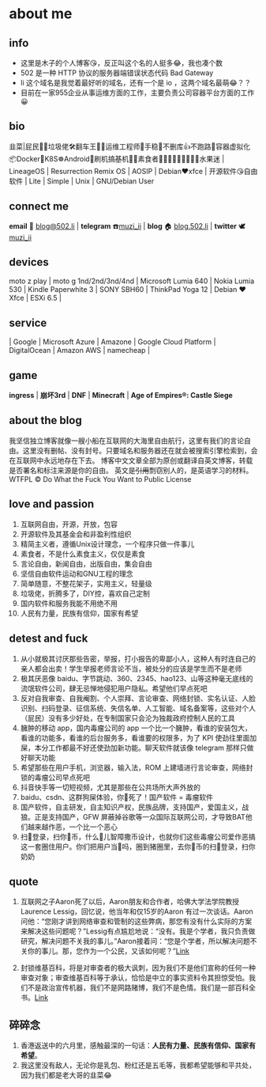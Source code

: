 # about me

## info

- 这里是木子的个人博客😘，反正叫这个名的人挺多😂，我也凑个数
- 502 是一种 HTTP 协议的服务器端错误状态代码 Bad Gateway
- li 这个域名是我觉着最好听的域名，还有一个是 io ，这两个域名最萌😂？？
- 目前在一家955企业从事运维方面的工作，主要负责公司容器平台方面的工作😀

## bio

韭菜|屁民🤦‍♂️垃圾佬🛠️翻车王🚐😫运维工程师🔧手稳💪不删库👍不跑路🏃容器虚拟化📦Docker🐳K8S☸️Android📳刷机搞~~基~~机📱📲素食者🍇🍈🍉🍊🍋🍌🍍🍎🍏水果迷 | LineageOS | Resurrection Remix OS | AOSIP | Debian❤xfce | 开源软件😘自由软件 | Lite | Simple | Unix | GNU/Debian User

## connect me

**email** 📧 [blog@502.li](mailto:blog#502.li)  |  **telegram** ☎️[muzi_ii](https://telegram.me/muzi_li)  |  **blog** 🏠 [blog.502.li](https://blog.502.li) | **twitter** 🕊[muzi_ii](https://twitter.com/muzi_ii)

## devices

moto z play | moto g 1nd/2nd/3nd/4nd | Microsoft Lumia 640 | Nokia Lumia 530 | Kindle Paperwhite 3 | SONY SBH60 | ThinkPad Yoga 12 | Debian ♥ Xfce | ESXi 6.5 |

## service

| Google | Microsoft Azure | Amazone | Google Cloud Platform‎ | DigitalOcean | Amazon AWS | namecheap |

## game

**ingress** | **崩坏3rd** | **DNF** | **Minecraft** | **Age of Empires®: Castle Siege**

## about the blog

我坚信独立博客就像一艘小船在互联网的大海里自由航行，这里有我们的言论自由。这里没有删帖、没有封号。只要域名和服务器还在就会被搜索引擎检索到，会在互联网中永远地存在下去。
博客中文文章全部为原创或翻译自英文博客，转载是否署名和标注来源是你的自由。
英文是~~引用~~剽窃别人的，是英语学习的材料。
WTFPL © Do What the Fuck You Want to Public License

## love and passion

1. 互联网自由，开源，开放，包容
2. 开源软件及其基金会和非盈利性组织
3. 精简主义者，遵循Unix设计理念，一个程序只做一件事儿
4. 素食者，不是什么素食主义，仅仅是素食
5. 言论自由，新闻自由，出版自由，集会自由
6. 坚信自由软件运动和GNU工程的理念
7. 简单随意，不整花架子，实用主义，轻量级
8. 垃圾佬，折腾多了，DIY控，喜欢自己定制
9. 国内软件和服务我能不用绝不用
10. 人民有力量，民族有信仰，国家有希望

## detest and fuck

1. 从小就极其讨厌那些告密，举报，打小报告的卑鄙小人，这种人有时连自己的亲人都会出卖！学生举报老师言论不当，被处分的应该是学生而不是老师
2. 极其厌恶像 baidu、字节跳动、360、2345、hao123、山等这种毫无底线的流氓软件公司，肆无忌惮地侵犯用户隐私。希望他们早点死吧
3. 反对自我审查、自我阉割、个人崇拜、言论审查、网络封锁、实名认证、人脸识别、扫码登录、征信系统、失信名单、人工智能、域名备案等，这些对个人（屁民）没有多少好处，在专制国家只会沦为独裁政府控制人民的工具
4. 臃肿的移动 app，国内毒瘤公司的 app 一个比一个臃肿，看谁的安装包大，看谁的功能多，看谁的后台服务多，看谁要的权限多，为了 KPI 使劲往里面加屎，本分工作都最不好还使劲加新功能。聊天软件就该像 telegram 那样只做好聊天功能
5. 希望那些在用户手机，浏览器，输入法，ROM 上建墙进行言论审查，网络封锁的毒瘤公司早点死吧
6. 抖音快手等一切短视频，尤其是那些在公共场所大声外放的
7. baidu、csdn、这群狗屎体验，你🐎死了！国产软件 = 毒瘤软件
8. 国产软件，自主研发，自主知识产权，民族品牌，支持国产，爱国主义，战狼。正是支持国产，GFW 屏蔽掉谷歌等一众国际互联网公司，才导致BAT他们越来越作恶，一个比一个恶心
9. 扫🐴登录，扫你🐴币，什么🐔儿智障撒币设计，也就你们这些毒瘤公司爱作恶搞这一套圈住用户。你们把用户当🐷吗，圈到猪圈里，去你🐴币的扫🐴登录，扫你奶奶

## quote

1. 互联网之子Aaron死了以后，Aaron朋友和合作者，哈佛大学法学院教授Laurence Lessig，回忆说，他当年和仅15岁的Aaron 有过一次谈话。Aaron问他：“您刚才讲到网络审查和管制的这些弊病，那您有没有什么实际的方案来解决这些问题呢？”Lessig有点尴尬地说：“没有。我是个学者，我只负责做研究，解决问题不关我的事儿。”Aaron接着问：“您是个学者，所以解决问题不关你的事儿。那，您作为一个公民，又该如何呢？”[Link](https://coolshell.cn/articles/11928.html)

2. 封锁维基百科，将是对审查者的极大讽刺，因为我们不是他们宣称的任何一种审查对象；审查维基百科等于承认，恰恰是中立的事实资料令其担惊受怕。我们不是政治宣传机器，我们不是网路赌博，我们不是色情。我们是一部百科全书。[Link](https://zh.wikipedia.org/wiki/%E4%B8%AD%E5%9B%BD%E5%A4%A7%E9%99%86%E5%AF%B9%E7%BB%B4%E5%9F%BA%E5%AA%92%E4%BD%93%E7%9A%84%E5%B0%81%E9%94%81#%E5%90%89%E7%B1%B3%C2%B7%E5%A8%81%E7%88%BE%E5%A3%AB)

## 碎碎念

1. 香港返送中的六月里，感触最深的一句话：**人民有力量、民族有信仰、国家有希望**。
2. 我这里没有敌人，无论你是乳包、粉红还是五毛等，我都希望能够和平共处，因为我们都是老大哥的韭菜😂
